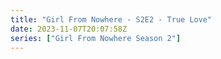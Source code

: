 ```yaml
---
title: "Girl From Nowhere - S2E2 - True Love"
date: 2023-11-07T20:07:58Z
series: ["Girl From Nowhere Season 2"]
---
```



<mux-player stream-type="on-demand"
  src="https://kp3d-my.sharepoint.com/personal/ryoo_kp3d_onmicrosoft_com/_layouts/15/download.aspx?share=EWySw3g1e69IjINVN_IxS3gBoYf6ZdOyZafpJzZKZSpKtg" prefer-playback="mse" controls>
  </mux-player>
  
  
  <script src="https://cdn.jsdelivr.net/npm/@mux/mux-player"></script>
  
 <script type="application/ld+json">
 {
  "@context": "https://schema.org/",
  "@type": "VideoObject",
  "name": "Girl From Nowhere - S2E2 - True Love",
  "contentUrl": "https://stream.mux.com/9DG1fqQAy00x9ZW02N8qTl00P9aFS3uL6Luq02pzPQ802sAA.m3u8",
  "thumbnailUrl": "https://www.themoviedb.org/t/p/original/zcYqSMR4PcD4zFnVuXIGgt2Qi5.jpg?width=314&fit_mode=preserve&time=25",
  "uploadDate": "2023-11-07T20:07:58Z",
}

</script>
